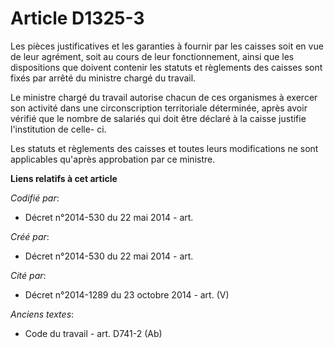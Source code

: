 # Article D1325-3

Les pièces justificatives et les garanties à fournir par les caisses soit en vue de leur agrément, soit au cours de leur
fonctionnement, ainsi que les dispositions que doivent contenir les statuts et règlements des caisses sont fixés par arrêté
du ministre chargé du travail.

Le ministre chargé du travail autorise chacun de ces organismes à exercer son activité dans une circonscription territoriale
déterminée, après avoir vérifié que le nombre de salariés qui doit être déclaré à la caisse justifie l'institution de celle-
ci.

Les statuts et règlements des caisses et toutes leurs modifications ne sont applicables qu'après approbation par ce ministre.

**Liens relatifs à cet article**

_Codifié par_:

  - Décret n°2014-530 du 22 mai 2014 - art.

_Créé par_:

  - Décret n°2014-530 du 22 mai 2014 - art.

_Cité par_:

  - Décret n°2014-1289 du 23 octobre 2014 - art. (V)

_Anciens textes_:

  - Code du travail - art. D741-2 (Ab)
